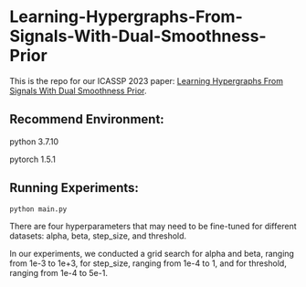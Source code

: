 # Learning-Hypergraphs-From-Signals-With-Dual-Smoothness-Prior
This is the repo for our ICASSP 2023 paper: [Learning Hypergraphs From Signals With Dual Smoothness Prior](https://arxiv.org/pdf/2211.01717).

## Recommend Environment:
python 3.7.10

pytorch 1.5.1

## Running Experiments:
```
python main.py
```

There are four hyperparameters that may need to be fine-tuned for different datasets: alpha, beta, step_size, and threshold.

In our experiments, we conducted a grid search for alpha and beta, ranging from 1e-3 to 1e+3, for step_size, ranging 
from 1e-4 to 1, and for threshold, ranging from 1e-4 to 5e-1.
